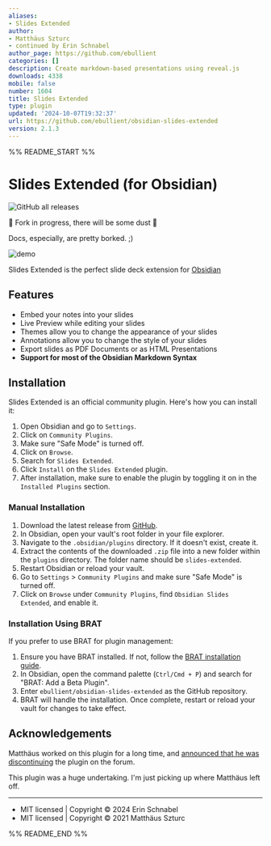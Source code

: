 ```yaml
---
aliases:
- Slides Extended
author:
- Matthäus Szturc
- continued by Erin Schnabel
author_page: https://github.com/ebullient
categories: []
description: Create markdown-based presentations using reveal.js
downloads: 4338
mobile: false
number: 1604
title: Slides Extended
type: plugin
updated: '2024-10-07T19:32:37'
url: https://github.com/ebullient/obsidian-slides-extended
version: 2.1.3
---
```


%% README_START %%

# Slides Extended (for Obsidian)

![GitHub all releases](https://img.shields.io/github/downloads/ebullient/obsidian-slides-extended/total?color=success)

🚧 Fork in progress, there will be some dust 🚧

Docs, especially, are pretty borked. ;)

<img src="https://raw.githubusercontent.com/ebullient/obsidian-slides-extended/main/imgs/demo.gif" alt="demo">

Slides Extended is the perfect slide deck extension for [Obsidian](https://obsidian.md)

## Features

- Embed your notes into your slides
- Live Preview while editing your slides
- Themes allow you to change the appearance of your slides
- Annotations allow you to change the style of your slides
- Export slides as PDF Documents or as HTML Presentations
- **Support for most of the Obsidian Markdown Syntax**

## Installation

Slides Extended is an official community plugin. Here's how you can install it:

1. Open Obsidian and go to `Settings`.
2. Click on `Community Plugins`.
3. Make sure "Safe Mode" is turned off.
4. Click on `Browse`.
5. Search for `Slides Extended`.
6. Click `Install` on the `Slides Extended` plugin.
7. After installation, make sure to enable the plugin by toggling it on in the `Installed Plugins` section.

### Manual Installation

1. Download the latest release from [GitHub](https://github.com/ebullient/obsidian-slides-extended/releases).
2. In Obsidian, open your vault's root folder in your file explorer.
3. Navigate to the `.obsidian/plugins` directory. If it doesn't exist, create it.
4. Extract the contents of the downloaded `.zip` file into a new folder within the `plugins` directory. The folder name should be `slides-extended`.
5. Restart Obsidian or reload your vault.
6. Go to `Settings` > `Community Plugins` and make sure "Safe Mode" is turned off.
7. Click on `Browse` under `Community Plugins`, find `Obsidian Slides Extended`, and enable it.

### Installation Using BRAT

If you prefer to use BRAT for plugin management:

1. Ensure you have BRAT installed. If not, follow the [BRAT installation guide](https://github.com/TfTHacker/obsidian42-brat#readme).
2. In Obsidian, open the command palette (`Ctrl/Cmd + P`) and search for "BRAT: Add a Beta Plugin".
3. Enter `ebullient/obsidian-slides-extended` as the GitHub repository.
4. BRAT will handle the installation. Once complete, restart or reload your vault for changes to take effect.

## Acknowledgements

Matthäus worked on this plugin for a long time, and [announced that he was discontinuing](https://forum.obsidian.md/t/discontinued-advanced-slides-create-markdown-based-reveal-js-presentations-in-obsidian/28243) the plugin on the forum.

This plugin was a huge undertaking. I'm just picking up where Matthäus left off.

---

- MIT licensed | Copyright © 2024 Erin Schnabel
- MIT licensed | Copyright © 2021 Matthäus Szturc


%% README_END %%